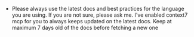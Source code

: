 - Please always use the latest docs and best practices for the language you are using. If you are not sure, please ask me. I've enabled context7 mcp for you to always keeps updated on the latest docs. Keep at maximum 7 days old of the docs before fetching a new one
